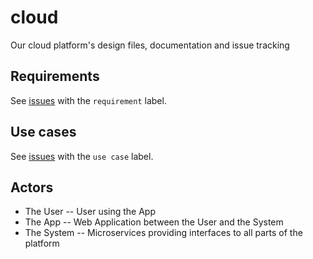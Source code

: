 # cloud

Our cloud platform's design files, documentation and issue tracking

## Requirements

See [issues](/../../labels/requirement) with the `requirement` label.

## Use cases

See [issues](/../../labels/use%20case) with the `use case` label.

## Actors

* The User -- User using the App
* The App -- Web Application between the User and the System
* The System -- Microservices providing interfaces to all parts of the platform
